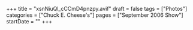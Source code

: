 +++
title = "xsnNiuQl_cCCmD4pnzpy.avif"
draft = false
tags = ["Photos"]
categories = ["Chuck E. Cheese's"]
pages = ["September 2006 Show"]
startDate = ""
+++
